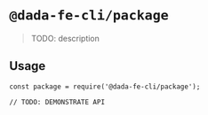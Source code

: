 # `@dada-fe-cli/package`

> TODO: description

## Usage

```
const package = require('@dada-fe-cli/package');

// TODO: DEMONSTRATE API
```
